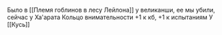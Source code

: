 Было в [[Племя гоблинов в лесу Лейлона]] у великанши, ее мы убили, сейчас у Ха'арата
Кольцо внимательности +1 к кб, +1 к испытаниям
У [[Кусь]]